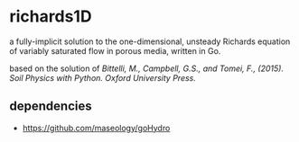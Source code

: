 # richards1D
a fully-implicit solution to the one-dimensional, unsteady Richards equation of variably saturated flow in porous media, written in Go.

based on the solution of *Bittelli, M., Campbell, G.S., and Tomei, F., (2015). Soil Physics with Python. Oxford University Press.*

## dependencies
* https://github.com/maseology/goHydro